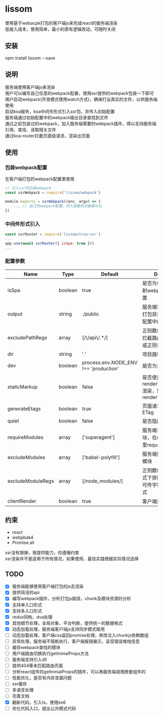 # lissom
使用基于webacpk打包的客户端js来完成react的服务端渲染  
低接入成本，使用简单，最小的原有逻辑改动，可随时关闭  

## 安装
npm install lissom --save

## 说明
服务端使用客户端js来渲染  
用户可以编写自己任意的webpack配置，使用ssr提供的webpack包装一下即可  
用户启动webpack(开发模式使用watch方式)，确保打出真实的文件，以供服务端使用  
启动koa服务，koa中间件形式引入ssr包，并传入初始配置  
服务端通过初始配置中的webpack输出目录查找到文件  
通过之前包装过的webpack，加入服务端需要的webpack插件，得以支持服务端引用、查找、读取相关文件  
通过koa-router拦截页面级请求，渲染出页面  

## 使用

### 包装webpack配置
在客户端打包的webpack配置里使用

```javascript
// 引入ssr的包装webpack
const ssrWebpack = require('lissom/webpack')

module.exports = ssrWebpack((env, argv) => {
    ... // 自己的webpack配置，传入函数和对象都可以
})
```

### 中间件形式引入

```javascript
const ssrRouter = require('lissom/trnw-ssr')
...
app.use(await ssrRouter({ isSpa: true }))
...
```

### 配置参数
| Name | Type | Default | Description |
| ---- | ---- | ------- | ----------- |
| isSpa | boolean | true | 是否为单页面模式，映射webpack的entry配置 |
| output | string | ./public | 服务端读取webpack的打包目录，同webpack配置中的output |
| excludePathRegs | array | [/\\/api\\/.*/] | 正则数组，匹配排除的拦截路由，可传字符串或正则表达式 |
| dir | string | '.' | 项目路径 |
| dev | boolean | process.env.NODE_ENV !== 'production' | 是否为开发模式 |
| staticMarkup | boolean | false | 是否使用renderToStaticMarkup渲染，默认renderToString |
| generateEtags | boolean | true | 页面请求头是否添加ETag |
| quiet | boolean | false | 是否隐藏错误信息 |
| requireModules | array | ['superagent'] | 服务端不使用打包模块，在node_modules里require的模块 |
| excludeModules | array | ['babel-polyfill'] | 服务端排除执行的打包模块 |
| excludeModuleRegs | array | [/node_modules/] | 正则数组，匹配开发模式下排除清理的模块，可传字符串或正则表达式 |
| clientRender | boolean | true | 客户端是否渲染 |


## 约束
- react
- webpbak4
- Promise.all

ssr没有银弹，我提供能力，你遵循约束  
ssr渲染并不是适用于所有情况，如果使用、最佳实践根据实际情况选择  

## TODO
- [x] 服务端能够使用客户端打包的js去渲染
- [x] 提供简洁的api
- [x] 编写webpack插件，分析打包js路径，chunk及模块资源的分析
- [x] 支持单入口形式
- [x] 支持多入口形式
- [x] redux同构、dva处理
- [x] 其他细节处理，全局对象、平台判断，提供统一的数据格式
- [x] 动态加载处理，服务端客户端js支持同步模式取用
- [ ] 动态加载处理，客户端css返回promise处理，修改注入chunkjs依赖数组
- [ ] 异常处理，服务端不阻断执行，客户端报错展示，呈现错误堆栈信息
- [ ] 缓存webpack查找的模块
- [ ] 用户端路由切换执行getIninialProps方法
- [ ] 服务端支持引入dll
- [ ] 提供404等未匹配路由页面
- [ ] 分析react组件的getIninialProps的插件，可以再服务端调用嵌套组件的
- [ ] 性能优化，是否有内存泄漏问题
- [ ] ssr缓存
- [ ] 多语言处理
- [ ] 完善文档
- [x] 翻新代码，引入ts，使用es6
- [ ] 优化代码入口，提出公共模式代码

